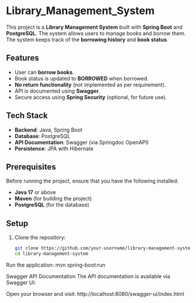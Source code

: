 # Library_Management_System

This project is a **Library Management System** built with **Spring Boot** and **PostgreSQL**. The system allows users to manage books and borrow them. The system keeps track of the **borrowing history** and **book status**.

## Features
- User can **borrow books**.
- Book status is updated to **BORROWED** when borrowed.
- **No return functionality** (not implemented as per requirement).
- API is documented using **Swagger**.
- Secure access using **Spring Security** (optional, for future use).

## Tech Stack
- **Backend**: Java, Spring Boot
- **Database**: PostgreSQL
- **API Documentation**: Swagger (via Springdoc OpenAPI)
- **Persistence**: JPA with Hibernate

## Prerequisites

Before running the project, ensure that you have the following installed:

- **Java 17** or above
- **Maven** (for building the project)
- **PostgreSQL** (for the database)

## Setup

1. Clone the repository:

   ```bash
   git clone https://github.com/your-username/library-management-system.git
   cd library-management-system
Run the application:
mvn spring-boot:run

Swagger API Documentation
The API documentation is available via Swagger UI:

Open your browser and visit: http://localhost:8080/swagger-ui/index.html